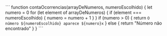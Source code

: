 ˋˋˋ
 function contaOcorrencias(arrayDeNumeros, numeroEscolhido) {
 let numero = 0
  for (let element of arrayDeNumeros) {
    if (element === numeroEscolhido) {
      numero = numero + 1
    } 
  } 
  if (numero > 0) {
    return `O número ${numeroEscolhido} aparece ${numero}x`
  } else {
    return "Número não encontrado"
  }
}
ˋˋˋ